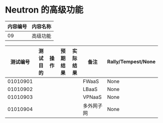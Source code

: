 # Neutron 的高级功能

|内容编号|内容名称|
|--------|--------|
|09|高级功能|


|测试编号|测试目的|操作|预期结果|实际结果|备注|Rally/Tempest/None|
|--------|--------|----|--------|--------|----|------------------|
|01010901|||||FWaaS|None|
|01010902|||||LBaaS|None|
|01010903|||||VPNaaS|None|
|01010904|||||多外网子网|None|
